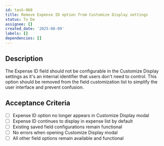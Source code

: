 ```yaml
---
id: task-068
title: Remove Expense ID option from Customize Display settings
status: To Do
assignee: []
created_date: '2025-08-09'
labels: []
dependencies: []
---
```


## Description

The Expense ID field should not be configurable in the Customize Display settings as it's an internal identifier that users don't need to control. This option should be removed from the field customization list to simplify the user interface and prevent confusion.

## Acceptance Criteria

- [ ] Expense ID option no longer appears in Customize Display modal
- [ ] Expense ID continues to display in expense list by default
- [ ] Existing saved field configurations remain functional
- [ ] No errors when opening Customize Display modal
- [ ] All other field options remain available and functional
